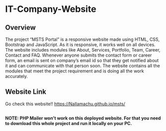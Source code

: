# IT-Company-Website

## Overview

The project “MSTS Portal” is a responsive website made using HTML, CSS, Bootstrap and JavaScript. As it is responsive, it works well on all devices. The website includes modules like About, Services, Portfolio, Team, Career, Contact and FAQ. Whenever anyone submits the contact form or career form, an email is sent on company’s email id so that they get notified about it and can communicate with that person soon. The website contains all the modules that meet the project requirement and is doing all the work accurately.

## Website Link

Go check this website!!
https://Nallamachu.github.io/msts/

##

__NOTE: PHP Mailer won't work on this deployed website. For that you need to download this whole project and run it locally on your PC.__
